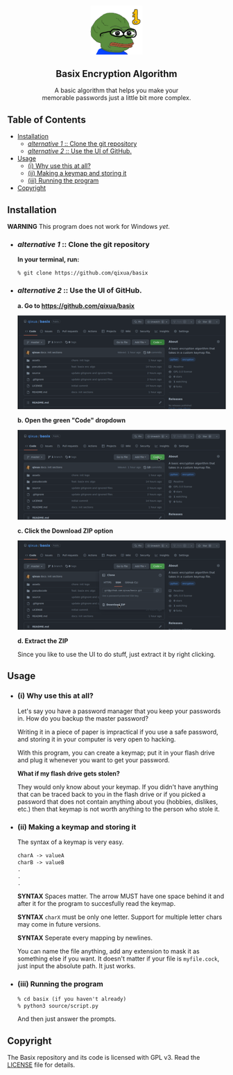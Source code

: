 <p align="center">
<img src="./assets/basix.png" width=120 />
</p>

<h2 align="center">
    Basix Encryption Algorithm
</h2>

<p align="center">
    A basic algorithm that helps you make your <br/> memorable passwords just a little bit more complex.
</p>

## Table of Contents

- [Installation](https://github.com/qixua/basix#installation)
  - [*alternative 1* :: Clone the git repository](https://github.com/qixua/basix#alternative-1--clone-the-git-repository)
  - [*alternative 2* :: Use the UI of GitHub.](https://github.com/qixua/basix#alternative-2--use-the-ui-of-github)
- [Usage](https://github.com/qixua/basix#usage)
  - [(i) Why use this at all?](https://github.com/qixua/basix#i-why-use-this-at-all)
  - [(ii) Making a keymap and storing it](https://github.com/qixua/basix#ii-making-a-keymap-and-storing-it)
  - [(iii) Running the program](https://github.com/qixua/basix#iii-running-the-program)
- [Copyright](https://github.com/qixua/basix#copyright)

## Installation

**WARNING** This program does not work for Windows *yet*.

- ### *alternative 1* :: Clone the git repository
    **In your terminal, run:**
    ```
    % git clone https://github.com/qixua/basix
    ```
- ### *alternative 2* :: Use the UI of GitHub.
    **a. Go to https://github.com/qixua/basix**

    <img src="./assets/a.png" />

    **b. Open the green "Code" dropdown**

    <img src="./assets/b.png" />

    **c. Click the Download ZIP option**
    
    <img src="./assets/c.png" />
    
    **d. Extract the ZIP**

    Since you like to use the UI to do stuff, just extract it by right clicking.

## Usage

- ### (i) Why use this at all?
   Let's say you have a password manager that you keep your passwords in. How do you backup the master password?
   
   Writing it in a piece of paper is impractical if you use a safe password, and storing it in your computer is very open to hacking.

   With this program, you can create a keymap; put it in your flash drive and plug it whenever you want to get your password.
    
   **What if my flash drive gets stolen?**

   They would only know about your keymap. If you didn't have anything that can be traced back to you in the flash drive or if you picked a password that does not contain anything about you (hobbies, dislikes, etc.) then that keymap is not worth anything to the person who stole it.

- ### (ii) Making a keymap and storing it

    The syntax of a keymap is very easy.

    ```
    charA -> valueA
    charB -> valueB
    .
    .
    .
    ```

    **SYNTAX** Spaces matter. The arrow MUST have one space behind it and after it for the program to succesfully read the keymap.

    **SYNTAX** `charX` must be only one letter. Support for multiple letter chars may come in future versions.

    **SYNTAX** Seperate every mapping by newlines.

    You can name the file anything, add any extension to mask it as something else if you want. It doesn't matter if your file is `myfile.cock`, just input the absolute path. It just works.

- ### (iii) Running the program
    ```
    % cd basix (if you haven't already)
    % python3 source/script.py
    ```

    And then just answer the prompts.


## Copyright
The Basix repository and its code is licensed with GPL v3. Read the [LICENSE](https://github.com/qixua/basix/blob/master/LICENSE) file for details.